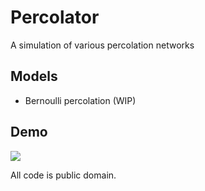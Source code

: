 # Percolator
A simulation of various percolation networks

## Models
- Bernoulli percolation (WIP)

## Demo
![](demo.gif)

All code is public domain.

